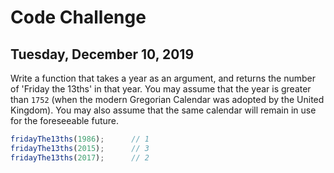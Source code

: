 # Code Challenge
## Tuesday, December 10, 2019

Write a function that takes a year as an argument, and returns the number of 'Friday the 13ths' in that year. You may assume that the year is greater than `1752` (when the modern Gregorian Calendar was adopted by the United Kingdom). You may also assume that the same calendar will remain in use for the foreseeable future.

```javascript
fridayThe13ths(1986);      // 1
fridayThe13ths(2015);      // 3
fridayThe13ths(2017);      // 2
```
